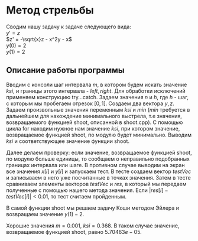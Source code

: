 # Метод стрельбы

Сводим нашу задачу к задаче следующего вида:  
$y' = z$   
$z' = -\sqrt{x}z - x^2y - x$  
$y(0) = 2$  
$y(1) = 2$ 

## Описание работы программы
Вводим с консоли шаг интервала $m$, в котором будем искать значение $ksi$, и границы этого интервала - $left, right$. Для обработки исключений применяем конструкцию try...catch. 
Задаем значения $n$ и $h$, где $h$ - шаг, с которым мы пробегаем отрезок $[0,1]$. Создаем два вектора $y, z$. 
Задаем произвольные значения переменным $ksi$ и $min$ ($min$ требуется в дальнейшем для нахождение минимального выстрела, т.е значения, возвращаемого функцией shoot, описанной в shoot.cpp). 
С помощью цикла for находим нужное нам значение $ksi$, при котором значение, возвращаемое функцией shoot, по модулю будет минимально.
Выводим $ksi$ и соответствующее значение функции shoot.   

Далее делаем проверку: если значение, возвращаемое функцией shoot, по модулю больше единицы, то сообщаем о неправильно
подобранных границах интервала или шаге. В противном случае выводим на экран все значения $x[i]$ и $y[i]$ и запускаем тест. В тесте создаем вектор $testVec$ и записываем в него уже посчитанные в 
точках значения. Затем в тесте сравниваем элементы векторов $testVec$ и $res$, в который мы передаем полученные с помощью нашего метода значения. Если $|res[i] - testVec[i]| < 0.01$, 
то тест считаем пройденным. 

В самой функции shoot мы решаем задачу Коши методом Эйлера и возвращаем значение $y(1) - 2$.


Хорошие значения $m = 0.001$, $ksi = 0.368$. В таком случае значение, возвращаемое функцией shoot, равно $5.70463e-05$.

